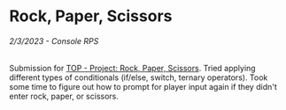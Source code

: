 # Rock, Paper, Scissors

###### 2/3/2023 - Console RPS

Submission for [TOP - Project: Rock, Paper, Scissors](https://www.theodinproject.com/lessons/foundations-rock-paper-scissors). Tried applying different types of conditionals (if/else, switch, ternary operators). Took some time to figure out how to prompt for player input again if they didn't enter rock, paper, or scissors.